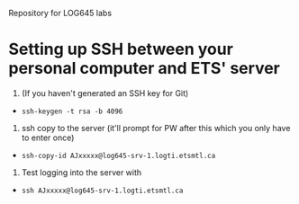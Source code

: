 Repository for LOG645 labs

# Setting up SSH between your personal computer and ETS' server
1. (If you haven't generated an SSH key for Git) 
  * `ssh-keygen -t rsa -b 4096`
1. ssh copy to the server (it'll prompt for PW after this which you only have to enter once)
  * `ssh-copy-id AJxxxxx@log645-srv-1.logti.etsmtl.ca`
1. Test logging into the server with 
  * `ssh AJxxxxx@log645-srv-1.logti.etsmtl.ca`